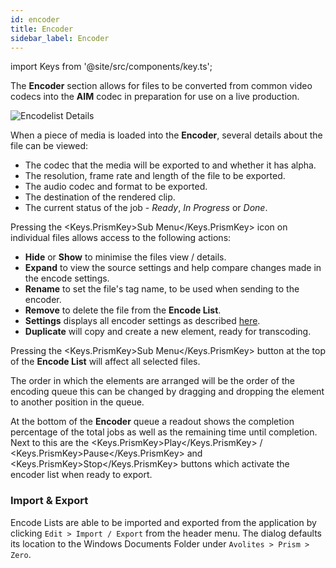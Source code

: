 ```yaml
---
id: encoder
title: Encoder
sidebar_label: Encoder
---
```


import Keys from '@site/src/components/key.ts';

The **Encoder** section allows for files to be converted from common video codecs into the **AIM** codec in preparation for use on a live production.

![Encodelist Details](/prismdocs/images/encoderdetails.png)

When a piece of media is loaded into the **Encoder**, several details about the file can be viewed:

- The codec that the media will be exported to and whether it has alpha.
- The resolution, frame rate and length of the file to be exported.
- The audio codec and format to be exported.
- The destination of the rendered clip.
- The current status of the job - _Ready_, _In Progress_ or _Done_.

Pressing the <Keys.PrismKey>Sub Menu</Keys.PrismKey> icon on individual files allows access to the following actions:

- **Hide** or **Show** to minimise the files view / details.
- **Expand** to view the source settings and help compare changes made in the encode settings.
- **Rename** to set the file's tag name, to be used when sending to the encoder.
- **Remove** to delete the file from the **Encode List**.
- **Settings** displays all encoder settings as described [here](encoder-settings).
- **Duplicate** will copy and create a new element, ready for transcoding.

Pressing the <Keys.PrismKey>Sub Menu</Keys.PrismKey> button at the top of the **Encode List** will affect all selected files.

The order in which the elements are arranged will be the order of the encoding queue this can be changed by dragging and dropping the element to another position in the queue.

At the bottom of the **Encoder** queue a readout shows the completion percentage of the total jobs as well as the remaining time until completion. Next to this are the <Keys.PrismKey>Play</Keys.PrismKey> / <Keys.PrismKey>Pause</Keys.PrismKey> and <Keys.PrismKey>Stop</Keys.PrismKey> buttons which activate the encoder list when ready to export.

### Import & Export

Encode Lists are able to be imported and exported from the application by clicking `Edit > Import / Export` from the header menu. The dialog defaults its location to the Windows Documents Folder under `Avolites > Prism > Zero`.
